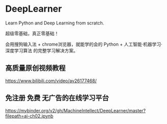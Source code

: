 # DeepLearner
Learn Python and Deep Learning from scratch.

超级零基础，真正零基础！

会用搜狗输入法 + chrome浏览器，就能学的会的 Python + 人工智能·机器学习·深度学习算法 的完整学习解决方案。

## 高质量原创视频教程

https://www.bilibili.com/video/av26177468/

## 免注册 免费 无广告的在线学习平台

https://mybinder.org/v2/gh/MachineIntellect/DeepLearner/master?filepath=ai-ch02.ipynb
